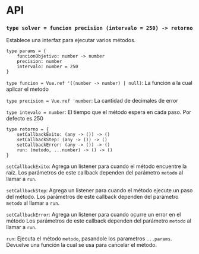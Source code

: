 # API

### `type solver = funcion precision (intervalo = 250) -> retorno`

Establece una interfaz para ejecutar varios métodos.

```
type params = {
    funcionObjetivo: number -> number
    precision: number
    intervalo: number = 250
}
```

`type funcion = Vue.ref '((number -> number) | null)`: La función a la cual aplicar el metodo

`type precision = Vue.ref 'number`: La cantidad de decimales de error

`type intevalo = number`: El tiempo que el método espera en cada paso. Por defecto es 250

```
type retorno = {
    setCallbackExito: (any -> ()) -> ()
    setCallbackStep: (any -> ()) -> ()
    setCallbackError: (any -> ()) -> ()
    run: (metodo, ...number) -> () -> ()
}
```

`setCallbackExito`: Agrega un listener para cuando el método encuentre la raíz. 
 Los parámetros de este callback dependen del parámetro `metodo` al llamar a `run`.

`setCallbackStep`: Agrega un listener para cuando el método ejecute un paso del método.
 Los parámetros de este callback dependen del parámetro `metodo` al llamar a `run`.

`setCallbackError`: Agrega un listener para cuando ocurre un error en el método
 Los parámetros de este callback dependen del parámetro `metodo` al llamar a `run`.

`run`: Ejecuta el método `metodo`, pasandole los parametros `...params`. Devuelve una función la 
       cual se usa para cancelar el método.





